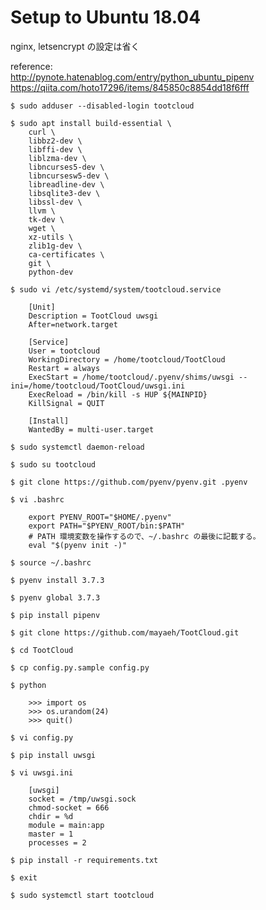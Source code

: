 # Setup to Ubuntu 18.04

 nginx, letsencrypt の設定は省く

reference:  
http://pynote.hatenablog.com/entry/python_ubuntu_pipenv  
https://qiita.com/hoto17296/items/845850c8854dd18f6fff



`$ sudo adduser --disabled-login tootcloud`

```
$ sudo apt install build-essential \
    curl \
    libbz2-dev \
    libffi-dev \
    liblzma-dev \
    libncurses5-dev \
    libncursesw5-dev \
    libreadline-dev \
    libsqlite3-dev \
    libssl-dev \
    llvm \
    tk-dev \
    wget \
    xz-utils \
    zlib1g-dev \
    ca-certificates \
    git \
    python-dev
```

`$ sudo vi /etc/systemd/system/tootcloud.service`
```
    [Unit]
    Description = TootCloud uwsgi
    After=network.target
    
    [Service]
    User = tootcloud
    WorkingDirectory = /home/tootcloud/TootCloud
    Restart = always
    ExecStart = /home/tootcloud/.pyenv/shims/uwsgi --ini=/home/tootcloud/TootCloud/uwsgi.ini
    ExecReload = /bin/kill -s HUP ${MAINPID}
    KillSignal = QUIT
    
    [Install]
    WantedBy = multi-user.target
```

`$ sudo systemctl daemon-reload`

`$ sudo su tootcloud`

`$ git clone https://github.com/pyenv/pyenv.git .pyenv`

`$ vi .bashrc`
```
    export PYENV_ROOT="$HOME/.pyenv"
    export PATH="$PYENV_ROOT/bin:$PATH"
    # PATH 環境変数を操作するので、~/.bashrc の最後に記載する。
    eval "$(pyenv init -)"
```

`$ source ~/.bashrc`

`$ pyenv install 3.7.3`

`$ pyenv global 3.7.3`

`$ pip install pipenv`

`$ git clone https://github.com/mayaeh/TootCloud.git`

`$ cd TootCloud`

`$ cp config.py.sample config.py`

`$ python`
```
    >>> import os
    >>> os.urandom(24)
    >>> quit()
```

`$ vi config.py`

`$ pip install uwsgi`

`$ vi uwsgi.ini`
```
    [uwsgi]
    socket = /tmp/uwsgi.sock
    chmod-socket = 666
    chdir = %d
    module = main:app
    master = 1
    processes = 2
```

`$ pip install -r requirements.txt`

`$ exit`

`$ sudo systemctl start tootcloud`

